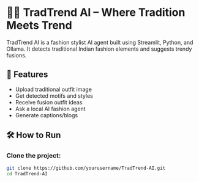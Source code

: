 # 👘🧥 TradTrend AI – Where Tradition Meets Trend

TradTrend AI is a fashion stylist AI agent built using Streamlit, Python, and Ollama. It detects traditional Indian fashion elements and suggests trendy fusions.

## 🚀 Features
- Upload traditional outfit image
- Get detected motifs and styles
- Receive fusion outfit ideas
- Ask a local AI fashion agent
- Generate captions/blogs

## 🛠️ How to Run

### Clone the project:
```bash
git clone https://github.com/yourusername/TradTrend-AI.git
cd TradTrend-AI
